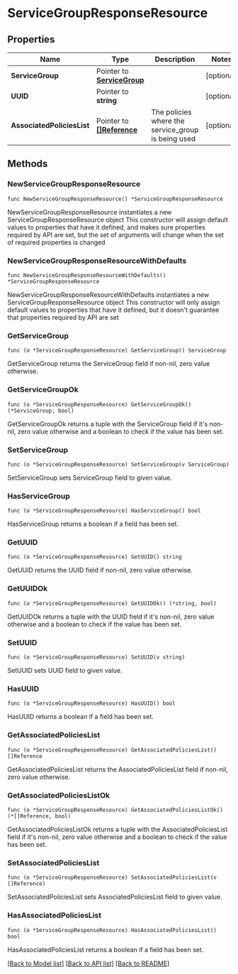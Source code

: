 # ServiceGroupResponseResource

## Properties

Name | Type | Description | Notes
------------ | ------------- | ------------- | -------------
**ServiceGroup** | Pointer to [**ServiceGroup**](ServiceGroup.md) |  | [optional] 
**UUID** | Pointer to **string** |  | [optional] 
**AssociatedPoliciesList** | Pointer to [**[]Reference**](Reference.md) | The policies where the service_group is being used | [optional] 

## Methods

### NewServiceGroupResponseResource

`func NewServiceGroupResponseResource() *ServiceGroupResponseResource`

NewServiceGroupResponseResource instantiates a new ServiceGroupResponseResource object
This constructor will assign default values to properties that have it defined,
and makes sure properties required by API are set, but the set of arguments
will change when the set of required properties is changed

### NewServiceGroupResponseResourceWithDefaults

`func NewServiceGroupResponseResourceWithDefaults() *ServiceGroupResponseResource`

NewServiceGroupResponseResourceWithDefaults instantiates a new ServiceGroupResponseResource object
This constructor will only assign default values to properties that have it defined,
but it doesn't guarantee that properties required by API are set

### GetServiceGroup

`func (o *ServiceGroupResponseResource) GetServiceGroup() ServiceGroup`

GetServiceGroup returns the ServiceGroup field if non-nil, zero value otherwise.

### GetServiceGroupOk

`func (o *ServiceGroupResponseResource) GetServiceGroupOk() (*ServiceGroup, bool)`

GetServiceGroupOk returns a tuple with the ServiceGroup field if it's non-nil, zero value otherwise
and a boolean to check if the value has been set.

### SetServiceGroup

`func (o *ServiceGroupResponseResource) SetServiceGroup(v ServiceGroup)`

SetServiceGroup sets ServiceGroup field to given value.

### HasServiceGroup

`func (o *ServiceGroupResponseResource) HasServiceGroup() bool`

HasServiceGroup returns a boolean if a field has been set.

### GetUUID

`func (o *ServiceGroupResponseResource) GetUUID() string`

GetUUID returns the UUID field if non-nil, zero value otherwise.

### GetUUIDOk

`func (o *ServiceGroupResponseResource) GetUUIDOk() (*string, bool)`

GetUUIDOk returns a tuple with the UUID field if it's non-nil, zero value otherwise
and a boolean to check if the value has been set.

### SetUUID

`func (o *ServiceGroupResponseResource) SetUUID(v string)`

SetUUID sets UUID field to given value.

### HasUUID

`func (o *ServiceGroupResponseResource) HasUUID() bool`

HasUUID returns a boolean if a field has been set.

### GetAssociatedPoliciesList

`func (o *ServiceGroupResponseResource) GetAssociatedPoliciesList() []Reference`

GetAssociatedPoliciesList returns the AssociatedPoliciesList field if non-nil, zero value otherwise.

### GetAssociatedPoliciesListOk

`func (o *ServiceGroupResponseResource) GetAssociatedPoliciesListOk() (*[]Reference, bool)`

GetAssociatedPoliciesListOk returns a tuple with the AssociatedPoliciesList field if it's non-nil, zero value otherwise
and a boolean to check if the value has been set.

### SetAssociatedPoliciesList

`func (o *ServiceGroupResponseResource) SetAssociatedPoliciesList(v []Reference)`

SetAssociatedPoliciesList sets AssociatedPoliciesList field to given value.

### HasAssociatedPoliciesList

`func (o *ServiceGroupResponseResource) HasAssociatedPoliciesList() bool`

HasAssociatedPoliciesList returns a boolean if a field has been set.


[[Back to Model list]](../README.md#documentation-for-models) [[Back to API list]](../README.md#documentation-for-api-endpoints) [[Back to README]](../README.md)


